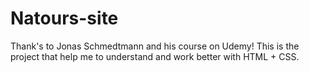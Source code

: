 # Natours-site
Thank's to Jonas Schmedtmann and his course on Udemy!
This is the project that help me to understand and work better with HTML + CSS.
